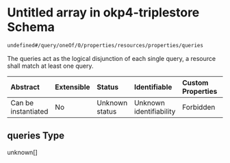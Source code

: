 # Untitled array in okp4-triplestore Schema

```txt
undefined#/query/oneOf/0/properties/resources/properties/queries
```

The queries act as the logical disjunction of each single query, a resource shall match at least one query.

| Abstract            | Extensible | Status         | Identifiable            | Custom Properties | Additional Properties | Access Restrictions | Defined In                                                                     |
| :------------------ | :--------- | :------------- | :---------------------- | :---------------- | :-------------------- | :------------------ | :----------------------------------------------------------------------------- |
| Can be instantiated | No         | Unknown status | Unknown identifiability | Forbidden         | Allowed               | none                | [okp4-triplestore.json\*](schema/okp4-triplestore.json "open original schema") |

## queries Type

unknown\[]
